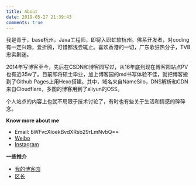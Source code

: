 ```yaml
---
title: About
date: 2019-05-27 21:39:43
comments: true
---
```


我是青于，base杭州，Java工程师，即将入职虹软杭州。佛系开发者，对coding有一定兴趣，爱折腾，可惜都浅尝辄止。喜欢香港的一切，广东歌狂热分子，TVB忠实剧迷。

2014年写博客至今，先后在CSDN和博客园写过，从16年底到现在博客园站点PV也有近35w了。目前即将硕士毕业，加上博客园的md书写体验不佳，就把博客搬到了Github Pages上用Hexo搭建。其中，域名来自NameSilo，DNS解析和CDN来自Cloudflare，多图的博客用到了aliyun的OSS。

个人站点的内容上也就不局限于技术讨论了，有时也有些关于生活和情感的碎碎念。

**Know more about me**

- <i class="fa fa-envelope" aria-hidden="true"></i> Email: bWFvcXloekBvdXRsb29rLmNvbQ==
- <i class="fa fa-weibo" aria-hidden="true"></i> [Weibo](https://weibo.com/u/3160001350)
- <i class="fa fa-instagram" aria-hidden="true"></i> [Instagram](https://www.instagram.com/_fururur)

**一些推介**

- [<i class="fa fa-link" aria-hidden="true"></i> 我的博客园](https://www.cnblogs.com/Sinte-Beuve/)    
- [<i class="fa fa-link" aria-hidden="true"></i> 区长](https://fucknmb.com/)     

